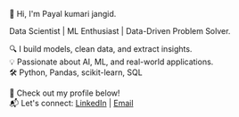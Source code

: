 👋 Hi, I'm Payal kumari jangid.

Data Scientist | ML Enthusiast | Data-Driven Problem Solver.

🔍 I build models, clean data, and extract insights.  
💡 Passionate about AI, ML, and real-world applications.  
🛠️ Python, Pandas, scikit-learn, SQL

📁 Check out my profile below!  
📬 Let's connect: [LinkedIn](https://www.linkedin.com/in/payalkumarijangid/) | [Email](mailto:jangidpayal355@email.com)
